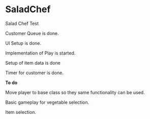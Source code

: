 # SaladChef
Salad Chef Test

Customer Queue is done. 

UI Setup is done.

Implementation of Play is started. 

Setup of item data is done

Timer for customer is done. 


<b>To do</b> 

Move player to base class so they same functionality can be used. 

Basic gameplay for vegetable selection.

Item selection. 
